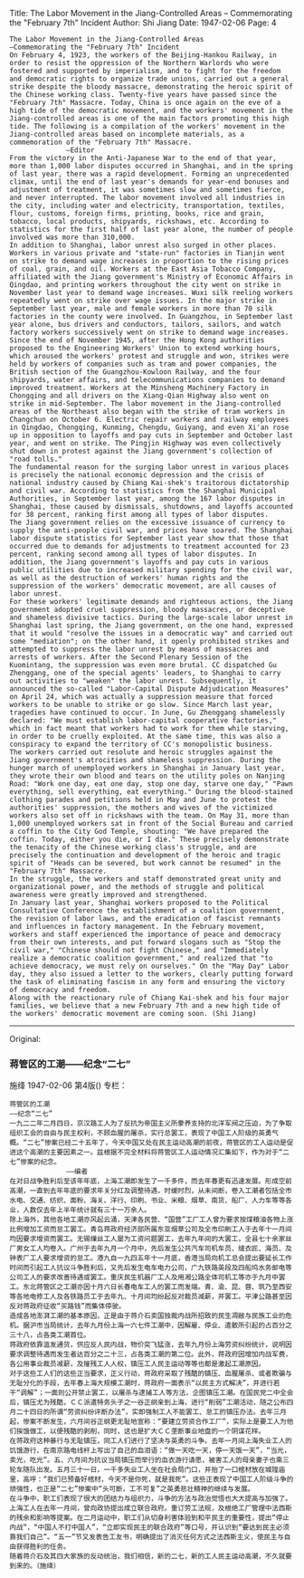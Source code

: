 Title: The Labor Movement in the Jiang-Controlled Areas – Commemorating the "February 7th" Incident
Author: Shi Jiang
Date: 1947-02-06
Page: 4

    The Labor Movement in the Jiang-Controlled Areas
    —Commemorating the "February 7th" Incident
    On February 4, 1923, the workers of the Beijing-Hankou Railway, in order to resist the oppression of the Northern Warlords who were fostered and supported by imperialism, and to fight for the freedom and democratic rights to organize trade unions, carried out a general strike despite the bloody massacre, demonstrating the heroic spirit of the Chinese working class. Twenty-five years have passed since the "February 7th" Massacre. Today, China is once again on the eve of a high tide of the democratic movement, and the workers' movement in the Jiang-controlled areas is one of the main factors promoting this high tide. The following is a compilation of the workers' movement in the Jiang-controlled areas based on incomplete materials, as a commemoration of the "February 7th" Massacre.
                  —Editor
    From the victory in the Anti-Japanese War to the end of that year, more than 1,000 labor disputes occurred in Shanghai, and in the spring of last year, there was a rapid development. Forming an unprecedented climax, until the end of last year's demands for year-end bonuses and adjustment of treatment, it was sometimes slow and sometimes fierce, and never interrupted. The labor movement involved all industries in the city, including water and electricity, transportation, textiles, flour, customs, foreign firms, printing, books, rice and grain, tobacco, local products, shipyards, rickshaws, etc. According to statistics for the first half of last year alone, the number of people involved was more than 310,000.
    In addition to Shanghai, labor unrest also surged in other places. Workers in various private and "state-run" factories in Tianjin went on strike to demand wage increases in proportion to the rising prices of coal, grain, and oil. Workers at the East Asia Tobacco Company, affiliated with the Jiang government's Ministry of Economic Affairs in Qingdao, and printing workers throughout the city went on strike in November last year to demand wage increases. Wuxi silk reeling workers repeatedly went on strike over wage issues. In the major strike in September last year, male and female workers in more than 70 silk factories in the county were involved. In Guangzhou, in September last year alone, bus drivers and conductors, tailors, sailors, and watch factory workers successively went on strike to demand wage increases. Since the end of November 1945, after the Hong Kong authorities proposed to the Engineering Workers' Union to extend working hours, which aroused the workers' protest and struggle and won, strikes were held by workers of companies such as tram and power companies, the British section of the Guangzhou-Kowloon Railway, and the four shipyards, water affairs, and telecommunications companies to demand improved treatment. Workers at the Minsheng Machinery Factory in Chongqing and all drivers on the Xiang-Qian Highway also went on strike in mid-September. The labor movement in the Jiang-controlled areas of the Northeast also began with the strike of tram workers in Changchun on October 6. Electric repair workers and railway employees in Qingdao, Chongqing, Kunming, Chengdu, Guiyang, and even Xi'an rose up in opposition to layoffs and pay cuts in September and October last year, and went on strike. The Pingjin Highway was even collectively shut down in protest against the Jiang government's collection of "road tolls."
    The fundamental reason for the surging labor unrest in various places is precisely the national economic depression and the crisis of national industry caused by Chiang Kai-shek's traitorous dictatorship and civil war. According to statistics from the Shanghai Municipal Authorities, in September last year, among the 167 labor disputes in Shanghai, those caused by dismissals, shutdowns, and layoffs accounted for 38 percent, ranking first among all types of labor disputes.
    The Jiang government relies on the excessive issuance of currency to supply the anti-people civil war, and prices have soared. The Shanghai labor dispute statistics for September last year show that those that occurred due to demands for adjustments to treatment accounted for 23 percent, ranking second among all types of labor disputes. In addition, the Jiang government's layoffs and pay cuts in various public utilities due to increased military spending for the civil war, as well as the destruction of workers' human rights and the suppression of the workers' democratic movement, are all causes of labor unrest.
    For these workers' legitimate demands and righteous actions, the Jiang government adopted cruel suppression, bloody massacres, or deceptive and shameless divisive tactics. During the large-scale labor unrest in Shanghai last spring, the Jiang government, on the one hand, expressed that it would "resolve the issues in a democratic way" and carried out some "mediation"; on the other hand, it openly prohibited strikes and attempted to suppress the labor unrest by means of massacres and arrests of workers. After the Second Plenary Session of the Kuomintang, the suppression was even more brutal. CC dispatched Gu Zhenggang, one of the special agents' leaders, to Shanghai to carry out activities to "weaken" the labor unrest. Subsequently, it announced the so-called "Labor-Capital Dispute Adjudication Measures" on April 24, which was actually a suppression measure that forced workers to be unable to strike or go slow. Since March last year, tragedies have continued to occur. In June, Gu Zhenggang shamelessly declared: "We must establish labor-capital cooperative factories," which in fact meant that workers had to work for them while starving, in order to be cruelly exploited. At the same time, this was also a conspiracy to expand the territory of CC's monopolistic business.
    The workers carried out resolute and heroic struggles against the Jiang government's atrocities and shameless suppression. During the hunger march of unemployed workers in Shanghai in January last year, they wrote their own blood and tears on the utility poles on Nanjing Road: "Work one day, eat one day, stop one day, starve one day," "Pawn everything, sell everything, eat everything." During the blood-stained clothing parades and petitions held in May and June to protest the authorities' suppression, the mothers and wives of the victimized workers also set off in rickshaws with the team. On May 31, more than 1,000 unemployed workers sat in front of the Social Bureau and carried a coffin to the City God Temple, shouting: "We have prepared the coffin. Today, either you die, or I die." These precisely demonstrate the tenacity of the Chinese working class's struggle, and are precisely the continuation and development of the heroic and tragic spirit of "Heads can be severed, but work cannot be resumed" in the "February 7th" Massacre.
    In the struggle, the workers and staff demonstrated great unity and organizational power, and the methods of struggle and political awareness were greatly improved and strengthened.
    In January last year, Shanghai workers proposed to the Political Consultative Conference the establishment of a coalition government, the revision of labor laws, and the eradication of fascist remnants and influences in factory management. In the February movement, workers and staff experienced the importance of peace and democracy from their own interests, and put forward slogans such as "Stop the civil war," "Chinese should not fight Chinese," and "Immediately realize a democratic coalition government," and realized that "to achieve democracy, we must rely on ourselves." On the "May Day" Labor day, they also issued a letter to the workers, clearly putting forward the task of eliminating fascism in any form and ensuring the victory of democracy and freedom.
    Along with the reactionary rule of Chiang Kai-shek and his four major families, we believe that a new February 7th and a new high tide of the workers' democratic movement are coming soon. (Shi Jiang)



<hr /> 

Original: 


### 蒋管区的工潮——纪念“二七”
施绛
1947-02-06
第4版()
专栏：

    蒋管区的工潮
    ——纪念“二七”
    一九二二年二月四日，京汉路工人为了反抗为帝国主义所豢养支持的北洋军阀之压迫，为了争取组织工会的自由与民主权利，不顾血腥的屠杀，实行总罢工，表现了中国工人阶级的英勇气概。“二七”惨案已经二十五年了，今天中国又处在民主运动高潮的前夜，蒋管区的工人运动是促进这个高潮的主要因素之一。兹根据不完全材料将蒋管区工人运动情况汇集如下，作为对于“二七”惨案的纪念。
                  ——编者
    在对日战争胜利后至该年年底，上海工潮即发生了一千多件，而去年春更有迅速发展。形成空前高潮，一直到去年年底的要求年关分红及调整待遇，时缓时烈，从未间断，卷入工潮者包括全市水电、交通、纺织、面粉、海关、洋行、印刷、书业、米粮、烟草、南货、船厂、人力车等等各业，人数仅去年上半年统计就有三十一万余人。
    除上海外，其他各地工潮亦风起云涌，天津各民营、“国营”工厂工人曾为要求按煤粮油各物上涨比例增加工资而怠工罢工。青岛蒋政府经济部所属东亚烟草公司及全市印刷工人于去年十一月间均因要求增资而罢工。无锡缫丝工人屡为工资问题罢工，去年九年间的大罢工，全县七十余家丝厂男女工人均卷入。广州于去年九月一个月中，先后发生公共汽车司机车员、缝衣匠、海员、及钟表厂工人要求增资的怠工。港九自一九四五年十一月底，香港当局向机工总会提出要延长工作时间而引起工人抗议斗争胜利后，又先后发生电车电力公司，广九铁路英段及四船坞水务邮电等公司工人的要求改善待遇或罢工。重庆民生机器厂工人及用湘公路全体司机工等亦于九月中罢工。东北蒋管区之工潮亦因十月六日长春电车工人的罢工而发端。青、渝、昆、蓉、筑乃至西安等各地电修工人及各铁路员工于去年九、十月间均纷起反对裁员减薪，并罢工。平津公路甚至因反对蒋政府征收“买路钱”而集体停驶。
    造成各地澎湃工潮的基本原因，正是由于蒋介石卖国独裁内战所招致的民生凋敝与民族工业的危机。据沪市当局统计，去年九月份上海一六七件工潮中，因解雇、停业、遣散所引起的占百分之三十八，占各类工潮首位。
    蒋政府依靠滥发通货，供应反人民内战，物价突飞猛涨，去年九月份上海劳资纠纷统计，说明因要求调整待遇而发生者达百分之二十三，占各类工潮的第二位。此外，蒋政府因增加内战军费，各公用事业裁员减薪，及摧残工人人权，镇压工人民主运动等等也都是激起工潮原因。
    对于这些工人们的这些正当要求，正义行动，蒋政府采取了残酷的镇压、血腥屠杀、或者欺骗与无耻分化的手段，去年春上海大规模工潮时，蒋政府一面表示“以民主方式解决”，并进行若干“调解”；一面则公开禁止罢工，以屠杀与逮捕工人等方法，企图镇压工潮。在国民党二中全会后，镇压尤为残酷，ＣＣ派遣特务头子之一谷正纲亲到上海，进行“削弱”工潮活动，随之公布四月二十四日的所谓“劳资纠纷评断办法”，实即强制工人不能罢工、怠工的镇压办法。去年三月起，惨案不断发生，六月间谷正纲更无耻地宣称：“要建立劳资合作工厂”，实际上是要工人为他们挨饿做工，以便残酷的剥削，同时，这也是扩大ＣＣ垄断事业地盘的一个阴谋花样。
    在蒋政府这种暴行与无耻镇压，同工人们进行了坚决与英勇的斗争。去年一月间上海失业工人的饥饿游行，在南京路电线杆上写出了自己的血泪语：“做一天吃一天，停一天饿一天”，“当光，卖光，吃光”。五、六月间为抗议当局镇压而举行的血衣游行请愿，被害工人的母亲妻子也乘三轮车随队出发。五月三十一日，一千多失业工人坐在社会局门口，并抬了一口棺材放在城隍庙里，高呼：“我们已预备好棺材，今天不是你死，就是我死”。这些正表现了中国工人阶级斗争的顽强性，也正是“二七”惨案中“头可断，工不可复”之英勇悲壮精神的继续与发展。
    在斗争中，职工们表现了很大的团结力与组织力，斗争的方法与政治觉悟也大大提高与加强了。
    上海工人在去年一月间，曾向政协提出成立联合政府。重订劳工法规，及根绝工厂管理中法西斯的残余和影响等提案。在二月运动中，职工们从切身利害体验到和平民主的重要性，提出“停止内战”，“中国人不打中国人”，“立即实现民主的联合政府”等口号，并认识到“要达到民主必须靠我们自己”。“五一”节又发表告工友书，明确提出了消灭任何方式之法西斯主义，使民主与自由获得胜利的任务。
    随着蒋介石及其四大家族的反动统治，我们相信，新的二七，新的工人民主运动高潮，不久就要到来的。（施绛）
